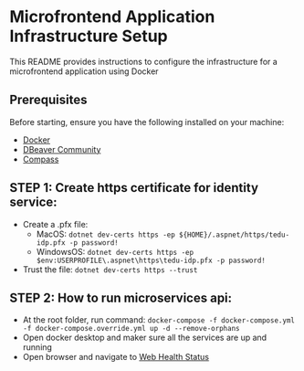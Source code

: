 # Microfrontend Application Infrastructure Setup

This README provides instructions to configure the infrastructure for a microfrontend application using Docker

## Prerequisites

Before starting, ensure you have the following installed on your machine:

- [Docker](https://www.docker.com/get-started)
- [DBeaver Community](https://dbeaver.io/download/)
- [Compass](https://www.mongodb.com/products/tools/compass)


## STEP 1: Create https certificate for identity service:
- Create a .pfx file:
  - MacOS: `dotnet dev-certs https -ep ${HOME}/.aspnet/https/tedu-idp.pfx -p password!`
  - WindowsOS: `dotnet dev-certs https -ep $env:USERPROFILE\.aspnet\https\tedu-idp.pfx -p password!`
- Trust the file: `dotnet dev-certs https --trust`

## STEP 2: How to run microservices api:
- At the root folder, run command: `docker-compose -f docker-compose.yml -f docker-compose.override.yml up -d --remove-orphans`
- Open docker desktop and maker sure all the services are up and running
- Open browser and navigate to [Web Health Status](http://localhost:6010/healthchecks-ui#/healthchecks)
